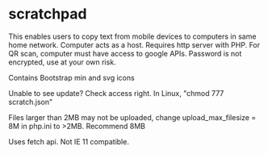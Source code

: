 # scratchpad
This enables users to copy text from mobile devices to computers in same home network.
Computer acts as a host. Requires http server with PHP. For QR scan, computer must have access to google APIs.
Password is not encrypted, use at your own risk.

Contains Bootstrap min and svg icons

Unable to see update? Check access right. In Linux, "chmod 777 scratch.json"

Files larger than 2MB may not be uploaded, change upload_max_filesize = 8M in php.ini to >2MB. Recommend 8MB 

Uses fetch api. Not IE 11 compatible.
